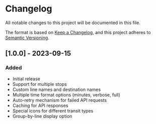 # Changelog

All notable changes to this project will be documented in this file.

The format is based on [Keep a Changelog](https://keepachangelog.com/en/1.0.0/),
and this project adheres to [Semantic Versioning](https://semver.org/spec/v2.0.0.html).

## [1.0.0] - 2023-09-15

### Added

- Initial release
- Support for multiple stops
- Custom line names and destination names
- Multiple time format options (minutes, verbose, full)
- Auto-retry mechanism for failed API requests
- Caching for API responses
- Special icons for different transit types
- Group-by-line display option
